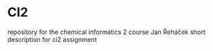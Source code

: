 # CI2
repository for the chemical informatics 2 course
Jan Řeháček
short description for ci2 assignment